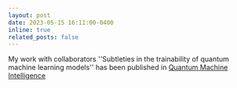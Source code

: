 ```yaml
---
layout: post
date: 2023-05-15 16:11:00-0400
inline: true
related_posts: false
---
```


My work with collaborators ''Subtleties in the trainability of quantum machine learning models'' has been published in [Quantum Machine Intelligence](https://link.springer.com/article/10.1007/s42484-023-00103-6)